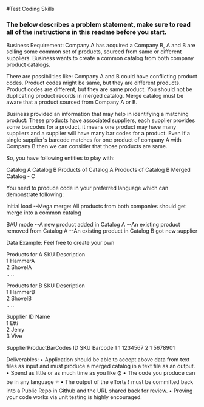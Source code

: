 #Test Coding Skills

### The below describes a problem statement, make sure to read all of the instructions in this readme before you start.

Business Requirement:
Company A has acquired a Company B, A and B are selling some common set of products, sourced from same or different suppliers. 
Business wants to create a common catalog from both company product catalogs.

There are possibilities like:
Company A and B could have conflicting product codes.
Product codes might be same, but they are different products.
Product codes are different, but they are same product.
You should not be duplicating product records in merged catalog.
Merge catalog must be aware that a product sourced from Company A or B.

Business provided an information that may help in identifying a matching product:
These products have associated suppliers, each supplier provides some barcodes for a product, it means one product may have many suppliers and a supplier will have many bar codes for a product. Even If a single supplier's barcode matches for one product of company A with Company B then we can consider that those products are same.

So, you have following entities to play with:

Catalog A
Catalog B
Products of Catalog A
Products of Catalog B
Merged Catalog - C

You need to produce code in your preferred language which can demonstrate following:

Initial load
--Mega merge: All products from both companies should get merge into a common catalog

BAU mode
--A new product added in Catalog A
--An existing product removed from Catalog A
--An existing product in Catalog B got new supplier
 

Data Example: Feel free to create your own

Products for A
SKU	Description		
1	HammerA		
2	ShovelA		
..	..		

Products for B
SKU	Description		
1	HammerB		
2	ShovelB		
..	..		

Supplier
ID	Name			
1	Etti			
2	Jerry			
3	Vive			
	

SupplierProductBarCodes
ID 	SKU 	Barcode
1	1	1234567
2	1	5678901

Deliverables:
•	Application should be able to accept above data from text files as input and must produce a merged catalog in a text file as an output.
•	Spend as little or as much time as you like ⌚
•	The code you produce can be in any language ⭐
•	The output of the efforts ❗ must be committed back into a Public Repo in Github and the URL shared back for review. 
•	Proving your code works via unit testing is highly encouraged.
